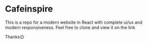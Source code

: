 # Cafeinspire

This is a repo for a modern website in React with complete ui/ux and modern responsiveness.
Feel free to clone and view it on the link

Thanks😉
